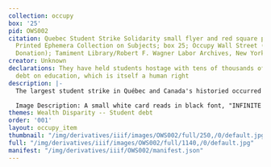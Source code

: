 ```yaml
---
collection: occupy
box: '25'
pid: OWS002
citation: Quebec Student Strike Solidarity small flyer and red square pin, 2012; PE.029
  Printed Ephemera Collection on Subjects; box 25; Occupy Wall Street (Robert Reiss
  Donation); Tamiment Library/Robert F. Wagner Labor Archives, New York University
creator: Unknown
declarations: They have held students hostage with tens of thousands of dollars of
  debt on education, which is itself a human right
description: |-
  The largest student strike in Québec and Canada's historied occurred during 2012, lasting from February 12, 2012 through September 7, 2012. In what the media dubbed "the Maple Spring," students in Québec went on strike following the provincial government's increase of student tution by 75%. The goverment responded by enacting Bill 12, also called Billed 78, which pressured students to end their demonstrations by enacting provisions that forced students to return to their coursework and limited their rights to protest. Students in the United States took inspiration from the actions of the Québec student strike, and brought similar critiques about the corporatization of higher education, untenable tuitiion and fees, rising student debt, and the need for free education. Strikers and their supporters, would affix a small red square (attached to this card with a safety pin) to show their solidarity for the movement. The card makes note that every Wednesday evening is a casseroles protest and requests that protestors bring pots and pans "to make some noise!" Cacerolazo, also called caserolada or casserole is a form of protest popular around the world, though predominantly in South America, where protestors call attention to their cause, and create a sonic disturbance, by banging pots, pans, and utensils together. Noisemaking has a long tradition in protest, inclusive of the use of song, protest bands, and noise demos outside of carceral sites. The casserole invites wide participation as the noisemakers it requires are materials often easily found or borrowed.

  Image Description: A small white card reads in black font, "INFINITE STRIKE // NYC SOLIDARITY WITH THE STUDENTS OF QUEBEC. Every Wednesday: Casseroles! 8pm -- Washington Square Park. Bring your pots and pans to make some noise! The students of Québec are currently facing threats on their educational system that would increase tuition by 75% over the next five years. As a response, the students of Québec have called for an INFINITE STRIKE, refusing to accept this new policy. Hundreds of students and supporters have taken the streets of Québec, for over 100 days now. On May 18th, The National Assembly of Québec passed an emergency law: Bill 78. The Law attempts to restrict freedom of assembly, protest, or picketing on or near university grounds, and anywhere in Québec. The law also places restrictions upon education employees right to strike. # NYC Infinite Strike will continue to march in solidarity with the strikers of Québec, while also working towards building a strong student movement here in the United States. Outstanding student loan debt in the United States has reached $1 Trillion, surpassing any other form of debt in America!  We are in an education crisis, and it is vital that we stand up. We demand acessible education for every human being. Facebook & Twitter: NYC INFINITE STRIKE." Affixed to the card is a red square of fabric, held to the card by a safety pin.
themes: Wealth Disparity -- Student debt
order: '001'
layout: occupy_item
thumbnail: "/img/derivatives/iiif/images/OWS002/full/250,/0/default.jpg"
full: "/img/derivatives/iiif/images/OWS002/full/1140,/0/default.jpg"
manifest: "/img/derivatives/iiif/OWS002/manifest.json"
---
```

